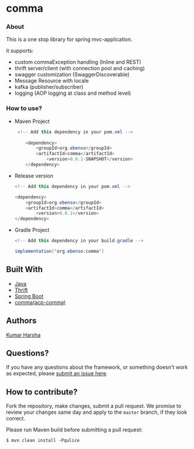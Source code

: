 # comma

### About 
This is a one stop library for spring mvc-application.

it supports:
- custom commaException handling (Inline and REST)
- thrift server/client (with connection pool and caching)
- swagger customization (SwaggerDiscoverable)
- Message Resource with locale
- kafka (publisher/subscriber)
- logging (AOP logging at class and method level)


### How to use?
   - Maven Project
       ```java
        <!-- Add this dependency in your pom.xml -->
           
           <dependency>
               <groupId>org.ebenso</groupId>
               <artifactId>comma</artifactId>
                   <version>0.0.1-SNAPSHOT</version>
           </dependency>
       ```

- Release version

    ```java
    <!-- Add this dependency in your pom.xml -->
    
    <dependency>
        <groupId>org.ebenso</groupId>
        <artifactId>comma</artifactId>
            <version>0.0.1</version>
    </dependency>
    ```

- Gradle Project
    ```java
    <!-- Add this dependency in your build.gradle -->
    
    implementation('org.ebenso:comma')
    
    ```

## Built With

* [Java](https://docs.oracle.com/en/java/)
* [Thrift](https://thrift.apache.org/docs/)
* [Spring Boot](https://docs.spring.io/spring-boot/docs/current/reference/htmlsingle/)
* [comma(acp-comma)]()



## Authors

[Kumar Harsha](https://github.com/eigenharsha)

## Questions?

If you have any questions about the framework, or something doesn't work as expected,
please [submit an issue here](https://github.com/eigenharsha/comma/issues/new).

## How to contribute?

Fork the repository, make changes, submit a pull request.
We promise to review your changes same day and apply to
the `master` branch, if they look correct.

Please run Maven build before submitting a pull request:

```
$ mvn clean install -Pqulice
```